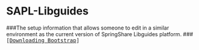 # SAPL-Libguides
###The setup information that allows someone to edit in a similar environment as the current version of SpringShare Libguides platform.
###<kbd> <br>[[Downloading Bootstrap](https://getbootstrap.com/docs/3.4/getting-started/)] <br> </kbd>
